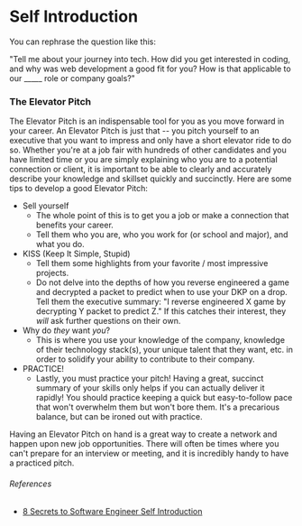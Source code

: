 Self Introduction
==

You can rephrase the question like this:

"Tell me about your journey into tech. How did you get interested in coding, and why was web development a good fit for you? How is that applicable to our _____ role or company goals?"

### The Elevator Pitch

The Elevator Pitch is an indispensable tool for you as you move forward in your career. An Elevator Pitch is just that -- you pitch yourself to an executive that you want to impress and only have a short elevator ride to do so. Whether you're at a job fair with hundreds of other candidates and you have limited time or you are simply explaining who you are to a potential connection or client, it is important to be able to clearly and accurately describe your knowledge and skillset quickly and succinctly. Here are some tips to develop a good Elevator Pitch:

- Sell yourself
  - The whole point of this is to get you a job or make a connection that benefits your career.
  - Tell them who you are, who you work for (or school and major), and what you do.
- KISS (Keep It Simple, Stupid)
  - Tell them some highlights from your favorite / most impressive projects.
  - Do not delve into the depths of how you reverse engineered a game and decrypted a packet to predict when to use your DKP on a drop. Tell them the executive summary: "I reverse engineered X game by decrypting Y packet to predict Z." If this catches their interest, they *will* ask further questions on their own.
- Why do *they* want *you*?
  - This is where you use your knowledge of the company, knowledge of their technology stack(s), your unique talent that they want, etc. in order to solidify your ability to contribute to their company.
- PRACTICE!
  - Lastly, you must practice your pitch! Having a great, succinct summary of your skills only helps if you can actually deliver it rapidly! You should practice keeping a quick but easy-to-follow pace that won't overwhelm them but won't bore them. It's a precarious balance, but can be ironed out with practice.

Having an Elevator Pitch on hand is a great way to create a network and happen upon new job opportunities. There will often be times where you can't prepare for an interview or meeting, and it is incredibly handy to have a practiced pitch.

###### References

- [8 Secrets to Software Engineer Self Introduction](http://blog.gainlo.co/index.php/2016/10/14/8-secretes-software-engineer-self-introduction)
